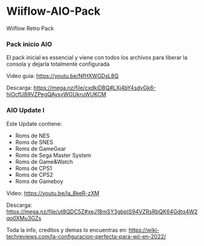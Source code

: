 # Wiiflow-AIO-Pack
Wiiflow Retro Pack

### Pack inicio AIO

El pack inicial es essencial y viene con todos los archivos para liberar la consola y dejarla totalmente configurada

Video guia: https://youtu.be/NfHXWGDsL8Q

Descarga: https://mega.nz/file/cxdkiDBQ#LXj4bY4sdvGk6-hiOcfU89VZPegQAysvWGUkruWUKCM


### AIO Update I

Este Update contiene:
- Roms de NES
- Roms de SNES
- Roms de GameGear
- Roms de Sega Master System
- Roms de Game&Watch
- Roms de CPS1
- Roms de CPS2
- Roms de Gameboy

Video: https://youtu.be/la_8keR-zXM

Descarga: https://mega.nz/file/ut8QDC5Z#xeJ18mSY3gbpIS94VZRsRbQK64Gdtq4W2qo0XMu3GZs


Toda la info, creditos y demas lo encuentras en: https://wiki-techreviews.com/la-configuracion-perfecta-para-wii-en-2022/
